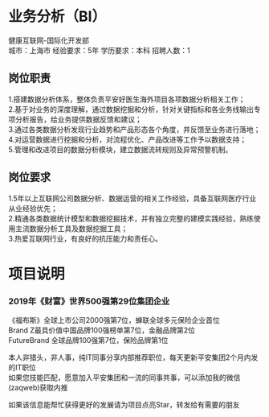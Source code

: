 # 业务分析（BI）
健康互联网-国际化开发部  
城市：上海市 经验要求：5年 学历要求：本科  招聘人数：1

## 岗位职责
1.搭建数据分析体系，整体负责平安好医生海外项目各项数据分析相关工作；   
2.基于对业务的深度理解，通过数据挖掘和分析，针对关键指标和各业务线输出专项分析报告，给业务提供数据反馈和建议；   
3.通过各类数据分析发现行业趋势和产品形态各个角度，并反馈至业务进行落地；   
4.对运营数据进行挖掘和分析，对流程优化、产品改进等工作予以数据支持；   
5.管理和改进项目的数据分析模块，建立数据流转规则及异常预警机制。

## 岗位要求
1.5年以上互联网公司数据分析、数据运营的相关工作经验，具备互联网医疗行业从业经验优先；   
2.精通各类数据统计模型和数据挖掘技术，并有独立完整的建模实践经验，熟练使用主流数据分析工具及数据挖掘工具；   
3.热爱互联网行业，有良好的抗压能力和责任心。

# 项目说明

### 2019年《财富》世界500强第29位集团企业
《福布斯》全球上市公司2000强第7位，蝉联全球多元保险企业首位  
Brand Z最具价值中国品牌100强榜单第7位，金融品牌第2位  
FutureBrand 全球品牌100强第7位，保险品牌第1位

本人非猎头，非人事，纯IT同事分享内部推荐职位，每天更新平安集团2个月内发的IT职位  
如果您技能匹配，愿意加入平安集团和一流的同事共事，可以添加我的微信(zaqweb)获取内推 

如果该信息能帮忙获得更好的发展请为项目点亮Star，转发给有需要的朋友




